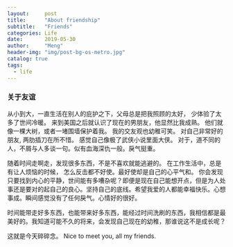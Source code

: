 ```yaml
---
layout:     post
title:      "About friendship"
subtitle:   "Friends"
categories: Life
date:       2019-05-30
author:     "Meng"
header-img: "img/post-bg-os-metro.jpg"
catalog: true
tags:
  - life
---
```


### 关于友谊

从小到大，一直生活在别人的庇护之下，父母总是把我照顾的太好， 少体验了太多了世间冷暖。 来到美国之后就认识了现在的男朋友，他显然比我成熟。 他们就像一棵大树，或者一堵围墙保护着我。 我的交友观也幼稚可笑。 对自己非常好的朋友, 两肋插刀在所不惜。 感觉自己像极了武侠小说里面大侠。 对于，道不同的人，不屑与人多谈一句。似有血海深仇一般。戾气挺重。

随着时间走啊走，发现很多东西，不是不喜欢就能逃避的。 在工作生活中，总是有让人烦恼的时候， 怎么反击都不好使。最好使却是自己的心平气和。 你会发现只要找到内心的平静，世间能有多嘈杂呢？即便是现在自己能想开点，但是为人处事还是要对的起自己的良心。坚持自己的底线。希望我爱的人都能幸福快乐。心想事成。瞬间感觉没有了任何戾气。心情好的很好。 

时间能带走好多东西，也能带来好多东西，能经过时间洗刷的东西，我相信都是最美好的。我知道可能不久的将来，会发现自己现在的幼稚，那谁说这不是成长呢？

这就是今天碎碎念。 Nice to meet you, all my friends.
